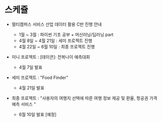 # 스케쥴

- 멀티캠퍼스 서비스 산업 데이터 활용 C반 진행 안내 
    - 1월 ~ 3월 : 파이썬 기초 공부 + 머신러닝/딥러닝 part
    - 4월 8일 ~ 4월 21일 : 세미 프로젝트 진행 
    - 4월 22일 ~ 6월 10일 : 최종 프로젝트 진행


- 미니 프로젝트 : [데이콘]: 전복나이 예측대회  
    - 4월 7일 발표

- 세미 프로젝트 : "Food Finder"
    - 4월 21일 발표

- 최종 프로젝트 : "사용자의 여행지 선택에 따른 여행 정보 제공 및 환율, 항공권 가격 예측 서비스 "
    - 6월 10일 발표 [예정]

